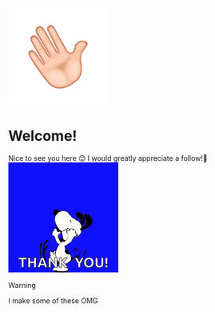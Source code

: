 [![Wave GIF](wave.gif)](target_url)

# Welcome!
Nice to see you here 😊
I would greatly appreciate a follow!🫠
[![Thanks GIF](thanks.gif)](target_url)
> [!WARNING]
> I make some of these OMG
